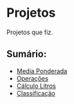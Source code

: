 # Projetos

Projetos que fiz.

## Sumário:

- [Media Ponderada](./MediaPonderada/README.md)
- [Operações](./Operacoes/README.md)
- [Cálculo Litros](./CalculoLitros/README.md)
- [Classificação](./Classificacao/README.md)